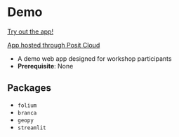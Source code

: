 # Demo

[Try out the app!](https://apr5-demo-app1.streamlit.app)

[App hosted through Posit Cloud](https://0195c8f9-371a-734e-c037-405fdbb41af7.share.connect.posit.cloud/)

- A demo web app designed for workshop participants
- **Prerequisite**: None
 
## Packages  

- ```folium```
- ```branca```
- ```geopy```
- ```streamlit```

 
